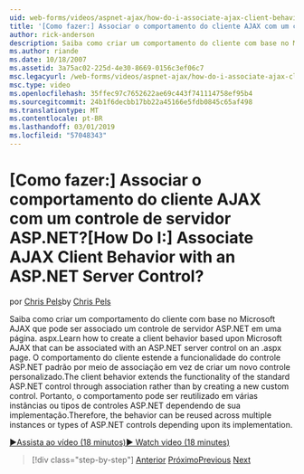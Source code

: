 ```yaml
---
uid: web-forms/videos/aspnet-ajax/how-do-i-associate-ajax-client-behavior-with-an-aspnet-server-control
title: '[Como fazer:] Associar o comportamento do cliente AJAX com um controle de servidor ASP.NET? | Microsoft Docs'
author: rick-anderson
description: Saiba como criar um comportamento do cliente com base no Microsoft AJAX que pode ser associado um controle de servidor ASP.NET em uma página. aspx. O comportamento do cliente e...
ms.author: riande
ms.date: 10/18/2007
ms.assetid: 3a75ac02-225d-4e30-8669-0156c3ef06c7
msc.legacyurl: /web-forms/videos/aspnet-ajax/how-do-i-associate-ajax-client-behavior-with-an-aspnet-server-control
msc.type: video
ms.openlocfilehash: 35ffec97c7652622ae69c443f741114758ef95b4
ms.sourcegitcommit: 24b1f6decbb17bb22a45166e5fdb0845c65af498
ms.translationtype: MT
ms.contentlocale: pt-BR
ms.lasthandoff: 03/01/2019
ms.locfileid: "57048343"
---
```

<a name="how-do-i-associate-ajax-client-behavior-with-an-aspnet-server-control"></a><span data-ttu-id="8a3ea-105">[Como fazer:] Associar o comportamento do cliente AJAX com um controle de servidor ASP.NET?</span><span class="sxs-lookup"><span data-stu-id="8a3ea-105">[How Do I:] Associate AJAX Client Behavior with an ASP.NET Server Control?</span></span>
====================
<span data-ttu-id="8a3ea-106">por [Chris Pels](https://twitter.com/chrispels)</span><span class="sxs-lookup"><span data-stu-id="8a3ea-106">by [Chris Pels](https://twitter.com/chrispels)</span></span>

<span data-ttu-id="8a3ea-107">Saiba como criar um comportamento do cliente com base no Microsoft AJAX que pode ser associado um controle de servidor ASP.NET em uma página. aspx.</span><span class="sxs-lookup"><span data-stu-id="8a3ea-107">Learn how to create a client behavior based upon Microsoft AJAX that can be associated with an ASP.NET server control on an .aspx page.</span></span> <span data-ttu-id="8a3ea-108">O comportamento do cliente estende a funcionalidade do controle ASP.NET padrão por meio de associação em vez de criar um novo controle personalizado.</span><span class="sxs-lookup"><span data-stu-id="8a3ea-108">The client behavior extends the functionality of the standard ASP.NET control through association rather than by creating a new custom control.</span></span> <span data-ttu-id="8a3ea-109">Portanto, o comportamento pode ser reutilizado em várias instâncias ou tipos de controles ASP.NET dependendo de sua implementação.</span><span class="sxs-lookup"><span data-stu-id="8a3ea-109">Therefore, the behavior can be reused across multiple instances or types of ASP.NET controls depending upon its implementation.</span></span>

[<span data-ttu-id="8a3ea-110">&#9654;Assista ao vídeo (18 minutos)</span><span class="sxs-lookup"><span data-stu-id="8a3ea-110">&#9654; Watch video (18 minutes)</span></span>](https://channel9.msdn.com/Blogs/ASP-NET-Site-Videos/how-do-i-associate-ajax-client-behavior-with-an-aspnet-server-control)

> [!div class="step-by-step"]
> <span data-ttu-id="8a3ea-111">[Anterior](how-do-i-build-custom-server-controls-that-work-with-or-without-aspnet-ajax.md)
> [Próximo](how-do-i-retrieve-values-from-server-side-ajax-controls.md)</span><span class="sxs-lookup"><span data-stu-id="8a3ea-111">[Previous](how-do-i-build-custom-server-controls-that-work-with-or-without-aspnet-ajax.md)
[Next](how-do-i-retrieve-values-from-server-side-ajax-controls.md)</span></span>
